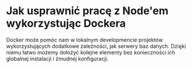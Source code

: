 # Jak usprawnić pracę z Node'em wykorzystując Dockera

Docker może pomóc nam w lokalnym developmencie projektów wykorzystujących dodatkowe zależności, jak serwery baz danych. Dzięki niemu łatwo możemy dołożyć kolejne elementy bez konieczności ich globalnej instalacji i żmudnej konfiguracji.
